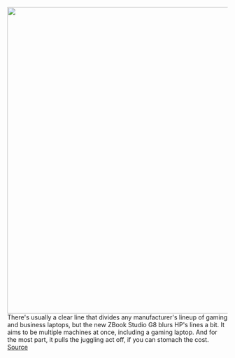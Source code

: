 <img src='https://cdn.vox-cdn.com/thumbor/PAK7db4URGCThOLkQfdYCS4UySY=/0x0:2040x1360/1200x675/filters:focal(857x517:1183x843)/cdn.vox-cdn.com/uploads/chorus_image/image/69853056/cfaulkner_210824_4727_0003.0.jpg' width='700px' /><br/>
There's usually a clear line that divides any manufacturer's lineup of gaming and business laptops, but the new ZBook Studio G8 blurs HP's lines a bit. It aims to be multiple machines at once, including a gaming laptop. And for the most part, it pulls the juggling act off, if you can stomach the cost.
<a href='https://www.theverge.com/22671603/hp-zbook-studio-g8-laptop-business-gaming-review'> Source <a/>